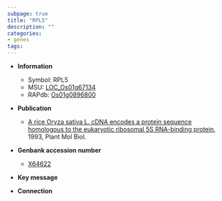 ```yaml
---
subpage: true
title: "RPL5"
description: ""
categories:
- genes
tags: 
---
```


* **Information**  
    + Symbol: RPL5  
    + MSU: [LOC_Os01g67134](http://rice.plantbiology.msu.edu/cgi-bin/ORF_infopage.cgi?orf=LOC_Os01g67134)  
    + RAPdb: [Os01g0896800](http://rapdb.dna.affrc.go.jp/viewer/gbrowse_details/irgsp1?name=Os01g0896800)  

* **Publication**  
    + [A rice Oryza sativa L. cDNA encodes a protein sequence homologous to the eukaryotic ribosomal 5S RNA-binding protein](http://www.ncbi.nlm.nih.gov/pubmed?term=A+rice+Oryza+sativa+L.+cDNA+encodes+a+protein+sequence+homologous+to+the+eukaryotic+ribosomal+5S+RNA-binding+protein%5BTitle%5D), 1993, Plant Mol Biol.

* **Genbank accession number**  
    + [X64622](http://www.ncbi.nlm.nih.gov/nuccore/X64622)

* **Key message**  

* **Connection**  



